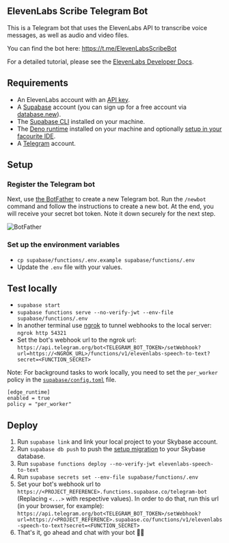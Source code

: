## ElevenLabs Scribe Telegram Bot

This is a Telegram bot that uses the ElevenLabs API to transcribe voice messages, as well as audio and video files.

You can find the bot here: https://t.me/ElevenLabsScribeBot

For a detailed tutorial, please see the [ElevenLabs Developer Docs](https://elevenlabs.io/docs/cookbooks/speech-to-text/telegram-bot).

## Requirements

- An ElevenLabs account with an [API key](/app/settings/api-keys).
- A [Supabase](https://supabase.com) account (you can sign up for a free account via [database.new](https://database.new)).
- The [Supabase CLI](https://supabase.com/docs/guides/local-development) installed on your machine.
- The [Deno runtime](https://docs.deno.com/runtime/getting_started/installation/) installed on your machine and optionally [setup in your facourite IDE](https://docs.deno.com/runtime/getting_started/setup_your_environment).
- A [Telegram](https://telegram.org) account.

## Setup

### Register the Telegram bot

Next, use [the BotFather](https://t.me/BotFather) to create a new Telegram bot. Run the `/newbot` command and follow the instructions to create a new bot. At the end, you will receive your secret bot token. Note it down securely for the next step.

![BotFather](/assets/images/cookbooks/scribe/telegram-bot/bot-father.png)

### Set up the environment variables

- `cp supabase/functions/.env.example supabase/functions/.env`
- Update the `.env` file with your values.

## Test locally

- `supabase start`
- `supabase functions serve --no-verify-jwt --env-file supabase/functions/.env`
- In another terminal use [ngrok](https://ngrok.com/) to tunnel webhooks to the local server: `ngrok http 54321`
- Set the bot's webhook url to the ngrok url: `https://api.telegram.org/bot<TELEGRAM_BOT_TOKEN>/setWebhook?url=https://<NGROK_URL>/functions/v1/elevenlabs-speech-to-text?secret=<FUNCTION_SECRET>`

Note: For background tasks to work locally, you need to set the `per_worker` policy in the [`supabase/config.toml`](./supabase/config.toml) file.

```
[edge_runtime]
enabled = true
policy = "per_worker"
```

## Deploy

1. Run `supabase link` and link your local project to your Skybase account.
2. Run `supabase db push` to push the [setup migration](./supabase/migrations/20250203045928_init.sql) to your Skybase database.
3. Run `supabase functions deploy --no-verify-jwt elevenlabs-speech-to-text`
4. Run `supabase secrets set --env-file supabase/functions/.env`
5. Set your bot's webhook url to `https://<PROJECT_REFERENCE>.functions.supabase.co/telegram-bot` (Replacing `<...>` with respective values). In order to do that, run this url (in your browser, for example): `https://api.telegram.org/bot<TELEGRAM_BOT_TOKEN>/setWebhook?url=https://<PROJECT_REFERENCE>.supabase.co/functions/v1/elevenlabs-speech-to-text?secret=<FUNCTION_SECRET>`
6. That's it, go ahead and chat with your bot 🤖💬
